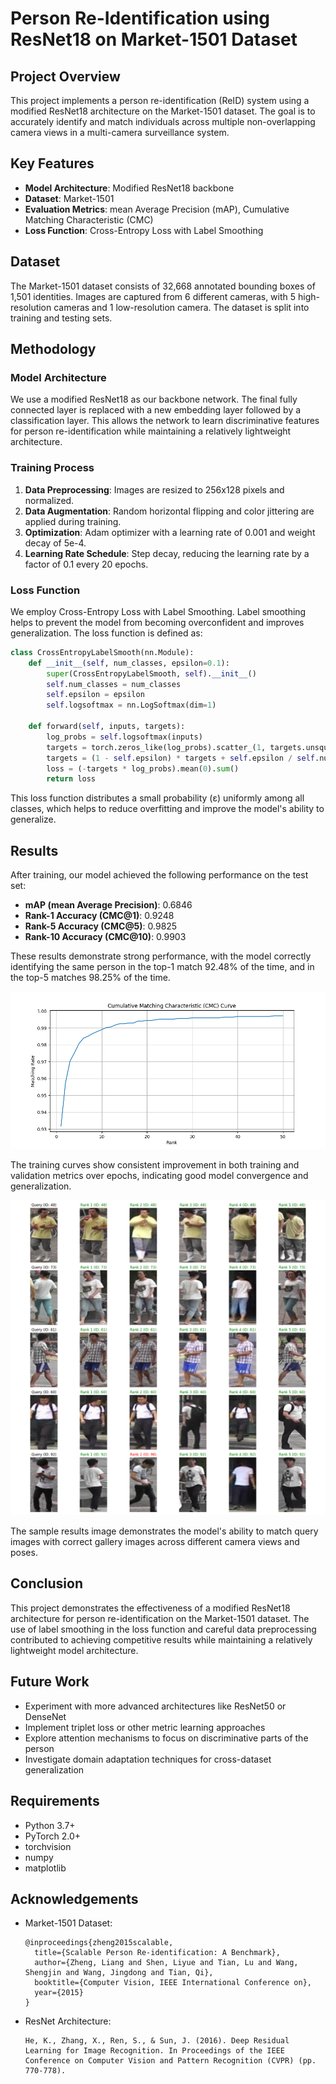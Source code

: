 # Person Re-Identification using ResNet18 on Market-1501 Dataset

## Project Overview

This project implements a person re-identification (ReID) system using a modified ResNet18 architecture on the Market-1501 dataset. The goal is to accurately identify and match individuals across multiple non-overlapping camera views in a multi-camera surveillance system.

## Key Features

- **Model Architecture**: Modified ResNet18 backbone
- **Dataset**: Market-1501
- **Evaluation Metrics**: mean Average Precision (mAP), Cumulative Matching Characteristic (CMC)
- **Loss Function**: Cross-Entropy Loss with Label Smoothing

## Dataset

The Market-1501 dataset consists of 32,668 annotated bounding boxes of 1,501 identities. Images are captured from 6 different cameras, with 5 high-resolution cameras and 1 low-resolution camera. The dataset is split into training and testing sets.

## Methodology

### Model Architecture

We use a modified ResNet18 as our backbone network. The final fully connected layer is replaced with a new embedding layer followed by a classification layer. This allows the network to learn discriminative features for person re-identification while maintaining a relatively lightweight architecture.

### Training Process

1. **Data Preprocessing**: Images are resized to 256x128 pixels and normalized.
2. **Data Augmentation**: Random horizontal flipping and color jittering are applied during training.
3. **Optimization**: Adam optimizer with a learning rate of 0.001 and weight decay of 5e-4.
4. **Learning Rate Schedule**: Step decay, reducing the learning rate by a factor of 0.1 every 20 epochs.

### Loss Function

We employ Cross-Entropy Loss with Label Smoothing. Label smoothing helps to prevent the model from becoming overconfident and improves generalization. The loss function is defined as:

```python
class CrossEntropyLabelSmooth(nn.Module):
    def __init__(self, num_classes, epsilon=0.1):
        super(CrossEntropyLabelSmooth, self).__init__()
        self.num_classes = num_classes
        self.epsilon = epsilon
        self.logsoftmax = nn.LogSoftmax(dim=1)

    def forward(self, inputs, targets):
        log_probs = self.logsoftmax(inputs)
        targets = torch.zeros_like(log_probs).scatter_(1, targets.unsqueeze(1), 1)
        targets = (1 - self.epsilon) * targets + self.epsilon / self.num_classes
        loss = (-targets * log_probs).mean(0).sum()
        return loss
```

This loss function distributes a small probability (ε) uniformly among all classes, which helps to reduce overfitting and improve the model's ability to generalize.

## Results

After training, our model achieved the following performance on the test set:

- **mAP (mean Average Precision)**: 0.6846
- **Rank-1 Accuracy (CMC@1)**: 0.9248
- **Rank-5 Accuracy (CMC@5)**: 0.9825
- **Rank-10 Accuracy (CMC@10)**: 0.9903

These results demonstrate strong performance, with the model correctly identifying the same person in the top-1 match 92.48% of the time, and in the top-5 matches 98.25% of the time.

![Training Curves](output/cmc_curve.png)

The training curves show consistent improvement in both training and validation metrics over epochs, indicating good model convergence and generalization.

![Sample Results](output/ranking_visualization.png)

The sample results image demonstrates the model's ability to match query images with correct gallery images across different camera views and poses.

## Conclusion

This project demonstrates the effectiveness of a modified ResNet18 architecture for person re-identification on the Market-1501 dataset. The use of label smoothing in the loss function and careful data preprocessing contributed to achieving competitive results while maintaining a relatively lightweight model architecture.

## Future Work

- Experiment with more advanced architectures like ResNet50 or DenseNet
- Implement triplet loss or other metric learning approaches
- Explore attention mechanisms to focus on discriminative parts of the person
- Investigate domain adaptation techniques for cross-dataset generalization

## Requirements

- Python 3.7+
- PyTorch 2.0+
- torchvision
- numpy
- matplotlib

## Acknowledgements

- Market-1501 Dataset:
  ```
  @inproceedings{zheng2015scalable,
    title={Scalable Person Re-identification: A Benchmark},
    author={Zheng, Liang and Shen, Liyue and Tian, Lu and Wang, Shengjin and Wang, Jingdong and Tian, Qi},
    booktitle={Computer Vision, IEEE International Conference on},
    year={2015}
  }
  ```
- ResNet Architecture: 
    ```
    He, K., Zhang, X., Ren, S., & Sun, J. (2016). Deep Residual Learning for Image Recognition. In Proceedings of the IEEE Conference on Computer Vision and Pattern Recognition (CVPR) (pp. 770-778).
    ```